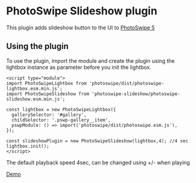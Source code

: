 # PhotoSwipe Slideshow plugin


This plugin adds slideshow button to the UI to [PhotoSwipe 5](https://github.com/dimsemenov/PhotoSwipe) 

## Using the plugin

To use the plugin, import the module and create the plugin using the lightbox instance as parameter before you init the lightbox.

```
<script type="module">
import PhotoSwipeLightbox from 'photoswipe/dist/photoswipe-lightbox.esm.min.js';
import PhotoSwipeSlideshow from 'photoswipe-slideshow/photoswipe-slideshow.esm.min.js';

const lightbox = new PhotoSwipeLightbox({
  gallerySelector: '#gallery',
  childSelector: '.pswp-gallery__item',
  pswpModule: () => import('photoswipe/dist/photoswipe.esm.js'),
});

const slideshowPlugin = new PhotoSwipeSlideshow(lightbox,4); //4 sec
lightbox.init();
</script>
```
The default playback speed 4sec, can be changed using +/- when playing

[Demo](https://codepen.io/htmltiger/pen/ExRgvqy)
